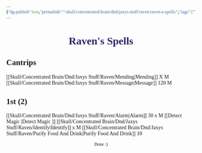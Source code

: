 ```yaml
---
{"dg-publish":true,"permalink":"/skull/concentrated-brain/dnd/jaxys-stuff/raven/raven-s-spells/","tags":["Tagless"],"noteIcon":""}
---
```


<style id="Force_Custom_Fonts" type="text/css">@font-face{font-style:normal;font-family:"Merriweather";src:local("Merriweather")}@font-face{font-style:bolder;font-family:"Merriweather";src:local("Merriweather")}@font-face{font-style:normal;font-family:"Merriweather";src:local("Merriweather");unicode-range:U+0-FF,U+2E80-9FFF,U+F900-FAFF,U+FE30-FE4F,U+20000-2FA1F}@font-face{font-style:bolder;font-family:"Merriweather";src:local("Merriweather");unicode-range:U+0-FF,U+2E80-9FFF,U+F900-FAFF,U+FE30-FE4F,U+20000-2FA1F}@font-face{font-style:normal;font-family:"Merriweather";src:local("Merriweather");unicode-range:U+0-FF}@font-face{font-style:bolder;font-family:"Merriweather";src:local("Merriweather");unicode-range:U+0-FF}:not(pre):not(code):not(textarea):not(tt):not(kbd):not(samp):not(var){font-family:"Merriweather"!important}pre,code,textarea,tt,kbd,samp,var{font-family:monospace!important}pre *,code *,textarea *,tt *,kbd *,samp *,var *{font-family:monospace!important}</style>


# <center><span style="color:#322366">Raven's Spells</span></center>

## Cantrips
[[Skull/Concentrated Brain/Dnd/Jaxys Stuff/Raven/Mending\|Mending]] X  M
[[Skull/Concentrated Brain/Dnd/Jaxys Stuff/Raven/Message\|Message]]  120 M

## 1st (2)
[[Skull/Concentrated Brain/Dnd/Jaxys Stuff/Raven/Alarm\|Alarm]] 30 x M
[[Detect Magic \|Detect Magic ]]
[[Skull/Concentrated Brain/Dnd/Jaxys Stuff/Raven/Identify\|Identify]] x M
[[Skull/Concentrated Brain/Dnd/Jaxys Stuff/Raven/Purify Food And Drink\|Purify Food And Drink]] 10 









<center><sub>Done :)</sub></center>


<script src="https://utteranc.es/client.js"
        repo="WonderingGodling/My-Mind-Space"
        issue-term="title"
        theme="preferred-color-scheme"
        crossorigin="anonymous"
        async>
</script>